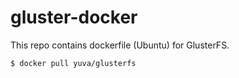 # gluster-docker

This repo contains dockerfile (Ubuntu) for GlusterFS.

```
$ docker pull yuva/glusterfs
```
